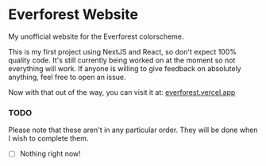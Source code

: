 # Everforest Website

My unofficial website for the Everforest colorscheme.


This is my first project using NextJS and React, so don't expect 100% quality code. It's still currently being worked on at the moment so not everything will work. If anyone is willing to give feedback on absolutely anything, feel free to open an issue.

Now with that out of the way, you can visit it at: [everforest.vercel.app](https://everforest.vercel.app)


### TODO

Please note that these aren't in any particular order. They will be done when I wish to complete them.

- [ ] Nothing right now!
